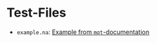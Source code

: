 # Test-Files

- `example.na`: [Example from `mqt`-documentation](https://mqt.readthedocs.io/projects/qmap/en/latest/NAStatePrep.html#codecell11)
